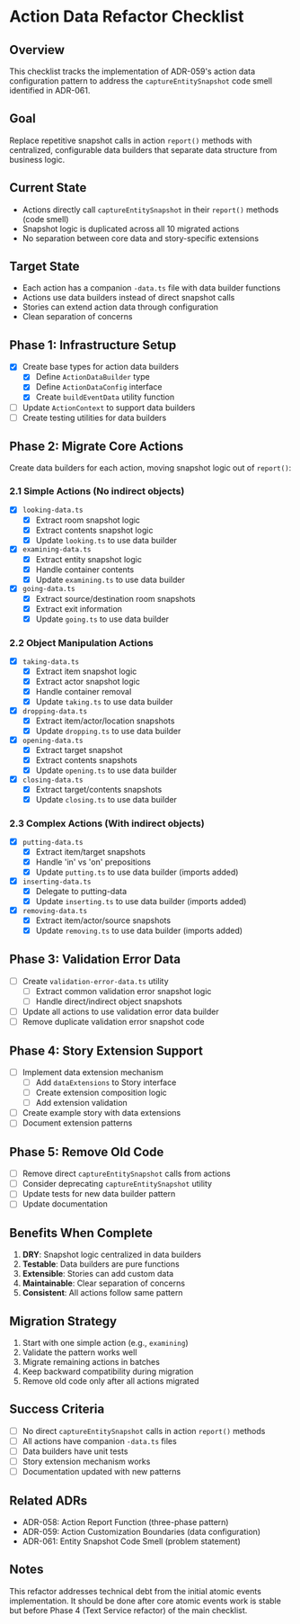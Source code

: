 # Action Data Refactor Checklist

## Overview
This checklist tracks the implementation of ADR-059's action data configuration pattern to address the `captureEntitySnapshot` code smell identified in ADR-061.

## Goal
Replace repetitive snapshot calls in action `report()` methods with centralized, configurable data builders that separate data structure from business logic.

## Current State
- Actions directly call `captureEntitySnapshot` in their `report()` methods (code smell)
- Snapshot logic is duplicated across all 10 migrated actions
- No separation between core data and story-specific extensions

## Target State
- Each action has a companion `-data.ts` file with data builder functions
- Actions use data builders instead of direct snapshot calls
- Stories can extend action data through configuration
- Clean separation of concerns

## Phase 1: Infrastructure Setup
- [x] Create base types for action data builders
  - [x] Define `ActionDataBuilder` type
  - [x] Define `ActionDataConfig` interface
  - [x] Create `buildEventData` utility function
- [ ] Update `ActionContext` to support data builders
- [ ] Create testing utilities for data builders

## Phase 2: Migrate Core Actions
Create data builders for each action, moving snapshot logic out of `report()`:

### 2.1 Simple Actions (No indirect objects)
- [x] `looking-data.ts`
  - [x] Extract room snapshot logic
  - [x] Extract contents snapshot logic
  - [x] Update `looking.ts` to use data builder
- [x] `examining-data.ts`
  - [x] Extract entity snapshot logic
  - [x] Handle container contents
  - [x] Update `examining.ts` to use data builder
- [x] `going-data.ts`
  - [x] Extract source/destination room snapshots
  - [x] Extract exit information
  - [x] Update `going.ts` to use data builder

### 2.2 Object Manipulation Actions
- [x] `taking-data.ts`
  - [x] Extract item snapshot logic
  - [x] Extract actor snapshot logic
  - [x] Handle container removal
  - [x] Update `taking.ts` to use data builder
- [x] `dropping-data.ts`
  - [x] Extract item/actor/location snapshots
  - [x] Update `dropping.ts` to use data builder
- [x] `opening-data.ts`
  - [x] Extract target snapshot
  - [x] Extract contents snapshots
  - [x] Update `opening.ts` to use data builder
- [x] `closing-data.ts`
  - [x] Extract target/contents snapshots
  - [x] Update `closing.ts` to use data builder

### 2.3 Complex Actions (With indirect objects)
- [x] `putting-data.ts`
  - [x] Extract item/target snapshots
  - [x] Handle 'in' vs 'on' prepositions
  - [x] Update `putting.ts` to use data builder (imports added)
- [x] `inserting-data.ts`
  - [x] Delegate to putting-data
  - [x] Update `inserting.ts` to use data builder (imports added)
- [x] `removing-data.ts`
  - [x] Extract item/actor/source snapshots
  - [x] Update `removing.ts` to use data builder (imports added)

## Phase 3: Validation Error Data
- [ ] Create `validation-error-data.ts` utility
  - [ ] Extract common validation error snapshot logic
  - [ ] Handle direct/indirect object snapshots
- [ ] Update all actions to use validation error data builder
- [ ] Remove duplicate validation error snapshot code

## Phase 4: Story Extension Support
- [ ] Implement data extension mechanism
  - [ ] Add `dataExtensions` to Story interface
  - [ ] Create extension composition logic
  - [ ] Add extension validation
- [ ] Create example story with data extensions
- [ ] Document extension patterns

## Phase 5: Remove Old Code
- [ ] Remove direct `captureEntitySnapshot` calls from actions
- [ ] Consider deprecating `captureEntitySnapshot` utility
- [ ] Update tests for new data builder pattern
- [ ] Update documentation

## Benefits When Complete
1. **DRY**: Snapshot logic centralized in data builders
2. **Testable**: Data builders are pure functions
3. **Extensible**: Stories can add custom data
4. **Maintainable**: Clear separation of concerns
5. **Consistent**: All actions follow same pattern

## Migration Strategy
1. Start with one simple action (e.g., `examining`)
2. Validate the pattern works well
3. Migrate remaining actions in batches
4. Keep backward compatibility during migration
5. Remove old code only after all actions migrated

## Success Criteria
- [ ] No direct `captureEntitySnapshot` calls in action `report()` methods
- [ ] All actions have companion `-data.ts` files
- [ ] Data builders have unit tests
- [ ] Story extension mechanism works
- [ ] Documentation updated with new patterns

## Related ADRs
- ADR-058: Action Report Function (three-phase pattern)
- ADR-059: Action Customization Boundaries (data configuration)
- ADR-061: Entity Snapshot Code Smell (problem statement)

## Notes
This refactor addresses technical debt from the initial atomic events implementation. It should be done after core atomic events work is stable but before Phase 4 (Text Service refactor) of the main checklist.
